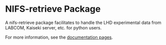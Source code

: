 NIFS-retrieve Package
======================

A nifs-retrieve package facilitates to handle the LHD experimental data from LABCOM, Kaiseki server, etc. for python users.

For more information, see the [documentation pages](https://nifs-software.github.io/nifs-retrieve/).
